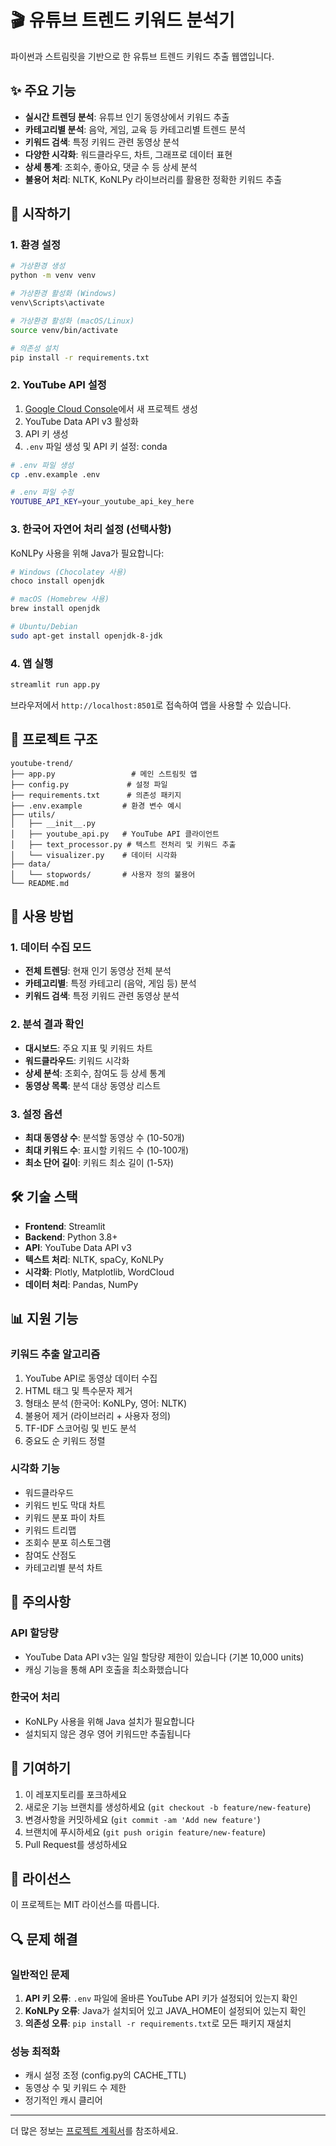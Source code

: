 # 🎬 유튜브 트렌드 키워드 분석기

파이썬과 스트림릿을 기반으로 한 유튜브 트렌드 키워드 추출 웹앱입니다.

## ✨ 주요 기능

- **실시간 트렌딩 분석**: 유튜브 인기 동영상에서 키워드 추출
- **카테고리별 분석**: 음악, 게임, 교육 등 카테고리별 트렌드 분석
- **키워드 검색**: 특정 키워드 관련 동영상 분석
- **다양한 시각화**: 워드클라우드, 차트, 그래프로 데이터 표현
- **상세 통계**: 조회수, 좋아요, 댓글 수 등 상세 분석
- **불용어 처리**: NLTK, KoNLPy 라이브러리를 활용한 정확한 키워드 추출

## 🚀 시작하기

### 1. 환경 설정

```bash
# 가상환경 생성
python -m venv venv

# 가상환경 활성화 (Windows)
venv\Scripts\activate

# 가상환경 활성화 (macOS/Linux)
source venv/bin/activate

# 의존성 설치
pip install -r requirements.txt
```

### 2. YouTube API 설정

1. [Google Cloud Console](https://console.cloud.google.com/)에서 새 프로젝트 생성
2. YouTube Data API v3 활성화
3. API 키 생성
4. `.env` 파일 생성 및 API 키 설정:
conda
```bash
# .env 파일 생성
cp .env.example .env

# .env 파일 수정
YOUTUBE_API_KEY=your_youtube_api_key_here
```

### 3. 한국어 자연어 처리 설정 (선택사항)

KoNLPy 사용을 위해 Java가 필요합니다:

```bash
# Windows (Chocolatey 사용)
choco install openjdk

# macOS (Homebrew 사용)
brew install openjdk

# Ubuntu/Debian
sudo apt-get install openjdk-8-jdk
```

### 4. 앱 실행

```bash
streamlit run app.py
```

브라우저에서 `http://localhost:8501`로 접속하여 앱을 사용할 수 있습니다.

## 📁 프로젝트 구조

```
youtube-trend/
├── app.py                 # 메인 스트림릿 앱
├── config.py             # 설정 파일
├── requirements.txt      # 의존성 패키지
├── .env.example         # 환경 변수 예시
├── utils/
│   ├── __init__.py
│   ├── youtube_api.py   # YouTube API 클라이언트
│   ├── text_processor.py # 텍스트 전처리 및 키워드 추출
│   └── visualizer.py    # 데이터 시각화
├── data/
│   └── stopwords/       # 사용자 정의 불용어
└── README.md
```

## 🔧 사용 방법

### 1. 데이터 수집 모드

- **전체 트렌딩**: 현재 인기 동영상 전체 분석
- **카테고리별**: 특정 카테고리 (음악, 게임 등) 분석
- **키워드 검색**: 특정 키워드 관련 동영상 분석

### 2. 분석 결과 확인

- **대시보드**: 주요 지표 및 키워드 차트
- **워드클라우드**: 키워드 시각화
- **상세 분석**: 조회수, 참여도 등 상세 통계
- **동영상 목록**: 분석 대상 동영상 리스트

### 3. 설정 옵션

- **최대 동영상 수**: 분석할 동영상 수 (10-50개)
- **최대 키워드 수**: 표시할 키워드 수 (10-100개)
- **최소 단어 길이**: 키워드 최소 길이 (1-5자)

## 🛠️ 기술 스택

- **Frontend**: Streamlit
- **Backend**: Python 3.8+
- **API**: YouTube Data API v3
- **텍스트 처리**: NLTK, spaCy, KoNLPy
- **시각화**: Plotly, Matplotlib, WordCloud
- **데이터 처리**: Pandas, NumPy

## 📊 지원 기능

### 키워드 추출 알고리즘
1. YouTube API로 동영상 데이터 수집
2. HTML 태그 및 특수문자 제거
3. 형태소 분석 (한국어: KoNLPy, 영어: NLTK)
4. 불용어 제거 (라이브러리 + 사용자 정의)
5. TF-IDF 스코어링 및 빈도 분석
6. 중요도 순 키워드 정렬

### 시각화 기능
- 워드클라우드
- 키워드 빈도 막대 차트
- 키워드 분포 파이 차트
- 키워드 트리맵
- 조회수 분포 히스토그램
- 참여도 산점도
- 카테고리별 분석 차트

## 🚨 주의사항

### API 할당량
- YouTube Data API v3는 일일 할당량 제한이 있습니다 (기본 10,000 units)
- 캐싱 기능을 통해 API 호출을 최소화했습니다

### 한국어 처리
- KoNLPy 사용을 위해 Java 설치가 필요합니다
- 설치되지 않은 경우 영어 키워드만 추출됩니다

## 🤝 기여하기

1. 이 레포지토리를 포크하세요
2. 새로운 기능 브랜치를 생성하세요 (`git checkout -b feature/new-feature`)
3. 변경사항을 커밋하세요 (`git commit -am 'Add new feature'`)
4. 브랜치에 푸시하세요 (`git push origin feature/new-feature`)
5. Pull Request를 생성하세요

## 📄 라이선스

이 프로젝트는 MIT 라이선스를 따릅니다.

## 🔍 문제 해결

### 일반적인 문제

1. **API 키 오류**: `.env` 파일에 올바른 YouTube API 키가 설정되어 있는지 확인
2. **KoNLPy 오류**: Java가 설치되어 있고 JAVA_HOME이 설정되어 있는지 확인
3. **의존성 오류**: `pip install -r requirements.txt`로 모든 패키지 재설치

### 성능 최적화

- 캐시 설정 조정 (config.py의 CACHE_TTL)
- 동영상 수 및 키워드 수 제한
- 정기적인 캐시 클리어

---

더 많은 정보는 [프로젝트 계획서](youtube-trend-app-plan.md)를 참조하세요. 